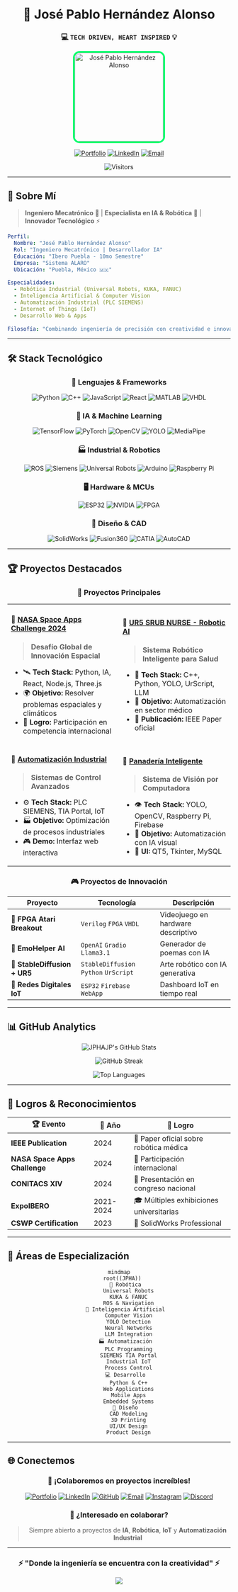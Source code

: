 <div align="center">
  
# 🚀 José Pablo Hernández Alonso
### 💻 `TECH DRIVEN, HEART INSPIRED` 💡

<img src="https://jphajp.github.io/JPHAJP/Web/assets/img/Jp.webp" alt="José Pablo Hernández Alonso" width="200" style="border-radius: 15px; border: 4px solid #00ff6a;"/>

[![Portfolio](https://img.shields.io/badge/🌐_Portfolio-Visit_Now-00ff6a?style=for-the-badge&logoColor=white)](https://jphajp.github.io/JPHAJP/)
[![LinkedIn](https://img.shields.io/badge/LinkedIn-Connect-0A66C2?style=for-the-badge&logo=linkedin&logoColor=white)](https://www.linkedin.com/in/jphajp/)
[![Email](https://img.shields.io/badge/Email-Contact-EA4335?style=for-the-badge&logo=gmail&logoColor=white)](mailto:josepabloservicio@outlook.com)

![Visitors](https://komarev.com/ghpvc/?username=JPHAJP&label=Profile%20Views&color=00ff6a&style=for-the-badge)

</div>

---

## 🎯 **Sobre Mí**

> **Ingeniero Mecatrónico** 🤖 | **Especialista en IA & Robótica** 🧠 | **Innovador Tecnológico** ⚡

```yaml
Perfil:
  Nombre: "José Pablo Hernández Alonso"
  Rol: "Ingeniero Mecatrónico | Desarrollador IA"
  Educación: "Ibero Puebla - 10mo Semestre"
  Empresa: "Sistema ALARO"
  Ubicación: "Puebla, México 🇲🇽"
  
Especialidades:
  - Robótica Industrial (Universal Robots, KUKA, FANUC)
  - Inteligencia Artificial & Computer Vision
  - Automatización Industrial (PLC SIEMENS)
  - Internet of Things (IoT)
  - Desarrollo Web & Apps
  
Filosofía: "Combinando ingeniería de precisión con creatividad e innovación"
```

---

## 🛠️ **Stack Tecnológico**

<div align="center">

### 🚀 **Lenguajes & Frameworks**
![Python](https://img.shields.io/badge/Python-FFD43B?style=for-the-badge&logo=python&logoColor=blue)
![C++](https://img.shields.io/badge/C%2B%2B-00599C?style=for-the-badge&logo=c%2B%2B&logoColor=white)
![JavaScript](https://img.shields.io/badge/JavaScript-F7DF1E?style=for-the-badge&logo=javascript&logoColor=black)
![React](https://img.shields.io/badge/React-20232A?style=for-the-badge&logo=react&logoColor=61DAFB)
![MATLAB](https://img.shields.io/badge/MATLAB-0076A8?style=for-the-badge&logo=mathworks&logoColor=white)
![VHDL](https://img.shields.io/badge/VHDL-FF6600?style=for-the-badge&logo=xilinx&logoColor=white)

### 🤖 **IA & Machine Learning**
![TensorFlow](https://img.shields.io/badge/TensorFlow-FF6F00?style=for-the-badge&logo=tensorflow&logoColor=white)
![PyTorch](https://img.shields.io/badge/PyTorch-EE4C2C?style=for-the-badge&logo=pytorch&logoColor=white)
![OpenCV](https://img.shields.io/badge/OpenCV-27338e?style=for-the-badge&logo=OpenCV&logoColor=white)
![YOLO](https://img.shields.io/badge/YOLO-00FFFF?style=for-the-badge&logoColor=black)
![MediaPipe](https://img.shields.io/badge/MediaPipe-0F9D58?style=for-the-badge&logoColor=white)

### 🏭 **Industrial & Robotics**
![ROS](https://img.shields.io/badge/ROS-22314E?style=for-the-badge&logo=ros&logoColor=white)
![Siemens](https://img.shields.io/badge/SIEMENS_PLC-009999?style=for-the-badge&logoColor=white)
![Universal Robots](https://img.shields.io/badge/Universal_Robots-0066CC?style=for-the-badge&logoColor=white)
![Arduino](https://img.shields.io/badge/Arduino-00979D?style=for-the-badge&logo=Arduino&logoColor=white)
![Raspberry Pi](https://img.shields.io/badge/Raspberry%20Pi-A22846?style=for-the-badge&logo=Raspberry%20Pi&logoColor=white)

### 🖥️ **Hardware & MCUs**
![ESP32](https://img.shields.io/badge/ESP32-000000?style=for-the-badge&logo=Espressif&logoColor=white)
![NVIDIA](https://img.shields.io/badge/NVIDIA_Jetson-76B900?style=for-the-badge&logo=nvidia&logoColor=white)
![FPGA](https://img.shields.io/badge/FPGA-FF6600?style=for-the-badge&logoColor=white)

### 🎨 **Diseño & CAD**
![SolidWorks](https://img.shields.io/badge/SolidWorks-FF0000?style=for-the-badge&logoColor=white)
![Fusion360](https://img.shields.io/badge/Fusion_360-FF8C00?style=for-the-badge&logoColor=white)
![CATIA](https://img.shields.io/badge/CATIA-005386?style=for-the-badge&logoColor=white)
![AutoCAD](https://img.shields.io/badge/AutoCAD-EE3124?style=for-the-badge&logoColor=white)

</div>

---

## 🏆 **Proyectos Destacados**

<div align="center">

### 🌟 **Proyectos Principales**

<table>
<tr>
<td width="50%">

#### 🚀 [NASA Space Apps Challenge 2024](https://github.com/DavidBo9/Nasa-Challenge2)
> **Desafío Global de Innovación Espacial**
- 🛰️ **Tech Stack:** Python, IA, React, Node.js, Three.js
- 🌍 **Objetivo:** Resolver problemas espaciales y climáticos
- 🏅 **Logro:** Participación en competencia internacional

</td>
<td width="50%">

#### 🏥 [UR5 SRUB NURSE - Robotic AI](https://ieeexplore.ieee.org/document/10765997)
> **Sistema Robótico Inteligente para Salud**
- 🤖 **Tech Stack:** C++, Python, YOLO, UrScript, LLM
- 🎯 **Objetivo:** Automatización en sector médico
- 📄 **Publicación:** IEEE Paper oficial

</td>
</tr>
<tr>
<td width="50%">

#### 🔧 [Automatización Industrial](https://jphajp.github.io/automatizacion/)
> **Sistemas de Control Avanzados**
- ⚙️ **Tech Stack:** PLC SIEMENS, TIA Portal, IoT
- 🏭 **Objetivo:** Optimización de procesos industriales
- 🎮 **Demo:** Interfaz web interactiva

</td>
<td width="50%">

#### 🍞 [Panadería Inteligente](https://github.com/JPHAJP/Raspberry)
> **Sistema de Visión por Computadora**
- 👁️ **Tech Stack:** YOLO, OpenCV, Raspberry Pi, Firebase
- 🧠 **Objetivo:** Automatización con IA visual
- 📱 **UI:** QT5, Tkinter, MySQL

</td>
</tr>
</table>

### 🎮 **Proyectos de Innovación**

| Proyecto | Tecnología | Descripción |
|----------|------------|-------------|
| **🎯 FPGA Atari Breakout** | `Verilog` `FPGA` `VHDL` | Videojuego en hardware descriptivo |
| **🧠 EmoHelper AI** | `OpenAI` `Gradio` `Llama3.1` | Generador de poemas con IA |
| **🎨 StableDiffusion + UR5** | `StableDiffusion` `Python` `UrScript` | Arte robótico con IA generativa |
| **📡 Redes Digitales IoT** | `ESP32` `Firebase` `WebApp` | Dashboard IoT en tiempo real |

</div>

---

## 📊 **GitHub Analytics**

<div align="center">
  
![JPHAJP's GitHub Stats](https://github-readme-stats.vercel.app/api?username=JPHAJP&show_icons=true&theme=tokyonight&hide_border=true&bg_color=0D1117&title_color=00ff6a&text_color=ffffff&icon_color=00ff6a)

![GitHub Streak](https://streak-stats.demolab.com/?user=JPHAJP&theme=tokyonight&hide_border=true&background=0D1117&stroke=00ff6a&ring=00ff6a&fire=00ff6a&currStreakLabel=00ff6a)

![Top Languages](https://github-readme-stats.vercel.app/api/top-langs/?username=JPHAJP&layout=compact&theme=tokyonight&hide_border=true&bg_color=0D1117&title_color=00ff6a&text_color=ffffff)

</div>

---

## 🏅 **Logros & Reconocimientos**

<div align="center">

| 🏆 Evento | 📅 Año | 🎯 Logro |
|-----------|---------|----------|
| **IEEE Publication** | 2024 | 📄 Paper oficial sobre robótica médica |
| **NASA Space Apps Challenge** | 2024 | 🚀 Participación internacional |
| **CONITACS XIV** | 2024 | 🏥 Presentación en congreso nacional |
| **ExpoIBERO** | 2021-2024 | 🎓 Múltiples exhibiciones universitarias |
| **CSWP Certification** | 2023 | 📜 SolidWorks Professional |

</div>

---

## 🎯 **Áreas de Especialización**

<div align="center">

```mermaid
mindmap
  root((JPHA))
    🤖 Robótica
      Universal Robots
      KUKA & FANUC
      ROS & Navigation
    🧠 Inteligencia Artificial
      Computer Vision
      YOLO Detection
      Neural Networks
      LLM Integration
    🏭 Automatización
      PLC Programming
      SIEMENS TIA Portal
      Industrial IoT
      Process Control
    💻 Desarrollo
      Python & C++
      Web Applications
      Mobile Apps
      Embedded Systems
    🎨 Diseño
      CAD Modeling
      3D Printing
      UI/UX Design
      Product Design
```

</div>

---

## 🌐 **Conectemos**

<div align="center">

### 💬 **¡Colaboremos en proyectos increíbles!**

[![Portfolio](https://img.shields.io/badge/🌐_Portfolio_Web-Visit_Now-00ff6a?style=for-the-badge)](https://jphajp.github.io/JPHAJP/)
[![LinkedIn](https://img.shields.io/badge/LinkedIn-Professional_Profile-0A66C2?style=for-the-badge&logo=linkedin&logoColor=white)](https://www.linkedin.com/in/jphajp/)
[![GitHub](https://img.shields.io/badge/GitHub-Follow_Me-181717?style=for-the-badge&logo=github&logoColor=white)](https://github.com/JPHAJP)
[![Email](https://img.shields.io/badge/Email-Let's_Talk-EA4335?style=for-the-badge&logo=gmail&logoColor=white)](mailto:josepabloservicio@outlook.com)
[![Instagram](https://img.shields.io/badge/Instagram-Follow-E4405F?style=for-the-badge&logo=instagram&logoColor=white)](https://www.instagram.com/jose_pablo_ha)
[![Discord](https://img.shields.io/badge/Discord-Chat-5865F2?style=for-the-badge&logo=discord&logoColor=white)](https://discord.com/users/jphajp)

### 🚀 **¿Interesado en colaborar?**
> Siempre abierto a proyectos de **IA**, **Robótica**, **IoT** y **Automatización Industrial**

</div>

---

<div align="center">

### ⚡ **"Donde la ingeniería se encuentra con la creatividad"** ⚡

<img src="https://capsule-render.vercel.app/api?type=waving&color=00ff6a&height=120&section=footer&text=TECH%20DRIVEN,%20HEART%20INSPIRED&fontSize=25&fontColor=ffffff&animation=twinkling&fontAlignY=75&desc=José%20Pablo%20Hernández%20Alonso&descAlignY=51&descAlign=50"/>

</div>
